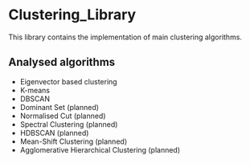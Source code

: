 # Clustering_Library

This library contains the implementation of main clustering algorithms.

## Analysed algorithms

- Eigenvector based clustering
- K-means
- DBSCAN
- Dominant Set (planned)
- Normalised Cut (planned)
- Spectral Clustering (planned)
- HDBSCAN (planned)
- Mean-Shift Clustering (planned)
- Agglomerative Hierarchical Clustering (planned)


